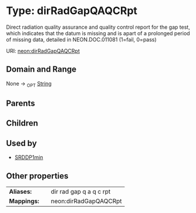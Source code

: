 
# Type: dirRadGapQAQCRpt


Direct radiation quality assurance and quality control report for the gap test, which indicates that the datum is missing and is apart of a prolonged period of missing data, detailed in NEON.DOC.011081 (1=fail, 0=pass)

URI: [neon:dirRadGapQAQCRpt](https://data.neonscience.org/dirRadGapQAQCRpt)


## Domain and Range

None ->  <sub>OPT</sub> [String](types/String.md)

## Parents


## Children


## Used by

 * [SRDDP1min](SRDDP1min.md)

## Other properties

|  |  |  |
| --- | --- | --- |
| **Aliases:** | | dir rad gap q a q c rpt |
| **Mappings:** | | neon:dirRadGapQAQCRpt |

